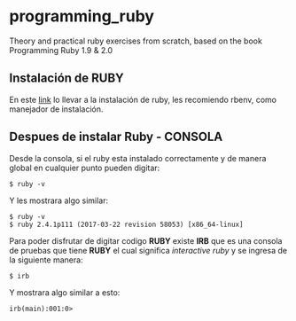 # programming_ruby
Theory and practical ruby exercises from scratch, based on the book Programming Ruby 1.9 &amp; 2.0


## Instalación de RUBY

 En este [link](https://www.ruby-lang.org/es/documentation/installation/) lo
 llevar a la instalación de ruby, les recomiendo rbenv, como manejador de
 instalación.


## Despues de instalar Ruby - CONSOLA

Desde la consola, si el ruby esta instalado correctamente y de manera global
en cualquier punto pueden digitar:

```
$ ruby -v
```

Y les mostrara algo similar:

```
$ ruby -v
$ ruby 2.4.1p111 (2017-03-22 revision 58053) [x86_64-linux]
```

Para poder disfrutar de digitar codigo **RUBY** existe **IRB** que es una consola
de pruebas que tiene  **RUBY** el cual significa *interactive ruby* y se ingresa
de la siguiente manera:

```
$ irb
```

Y mostrara algo similar a esto:
```
irb(main):001:0> 
```
